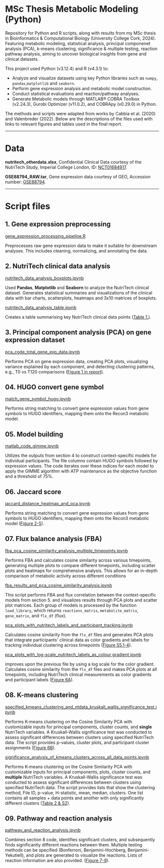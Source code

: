 # MSc Thesis Metabolic Modeling (Python)
Repository for Python and R scripts, along with results from my MSc thesis in Bioinformatics & Computational Biology (University College Cork, 2024). Featuring metabolic modeling, statistical analysis,  principal componenet analysis (PCA), k-means clustering, significance & multiple testing, reaction pathway analysis, aiming to uncover biological insights from gene and clinical datasets.

This project used Python (v3.12.4) and R (v4.3.1) to:
- Analyze and visualize datasets using key Python libraries such as ```numpy```, ```pandas```,```matplotlib``` and ```seaborn```.
- Perform gene expression analysis and metabolic model construction.
- Conduct statistical evaluations and reaction/pathway analyses.
- Generate Metabolic models through MATLAB® COBRA Toolbox (v2.24.3), Gurobi Optimizer (v11.0.2), and COBRApy (v0.29.0) in Python.


The methods and scripts were adapted from works by Cabbia et al. (2020) and Valenbreder (2022). Below are the descriptions of the files used with links to relevant figures and tables used in the final report.

---

# Data
**nutritech_otherdata.xlsx**, Confidential Clinical Data courtesy of the NutriTech Study, Imperial College London, ID: [NCT01684917](https://clinicaltrials.gov/study/NCT01684917?term=NCT01684917&rank=1).

**GSE88794_RAW.tar**, Gene expression data courtesy of GEO, Accession number: [GSE88794](https://www.ncbi.nlm.nih.gov/geo/query/acc.cgi?acc=GSE88794).

---

# Script files

## 1. Gene expression preprocessing

[gene_expression_processing_pipeline.R](https://github.com/AirDoogle/MSc_Thesis_Metabolic_Modeling/blob/main/code/01_gene_expression_preprocessing/gene_expression_processing_pipeline.R)

Preprocesses raw gene expression data to make it suitable for downstream analyses. This includes cleaning, normalizing, and annotating the data.
## 2. NutriTech clinical data analysis

[nutritech_data_analysis_boxplots.ipynb](https://github.com/AirDoogle/MSc_Thesis_Metabolic_Modeling/blob/main/code/02_nutritech_data_analysis/nutritech_data_analysis_boxplots.ipynb)

Used **Pandas**, **Matplotlib** and **Seaborn** to analyze the NutriTech clinical dataset. Generates statistical summaries and visualizations of the clinical data with bar charts, scatterplots, heatmaps and 3x10 matrices of boxplots.


[nutritech_data_analysis_table.ipynb](https://github.com/AirDoogle/MSc_Thesis_Metabolic_Modeling/blob/main/code/02_nutritech_data_analysis/nutritech_data_analysis_table.ipynb)

Creates a table summarising key NutriTech clinical data points ([Table 1.](https://github.com/AirDoogle/MSc_Thesis_Metabolic_Modeling/blob/main/results/02_nutritech_data_analysis/table_1_nutritech_clinical_measurements_before_and_after_diet_intervention.csv)).

## 3. Principal component analysis (PCA) on gene expression dataset

[pca_code_total_gene_exp_data.ipynb](https://github.com/AirDoogle/MSc_Thesis_Metabolic_Modeling/blob/main/code/03_pca_on_gene_expression_dataset/pca_code_total_gene_exp_data.ipynb)

Performs PCA on gene expression data, creating PCA plots, visualizing variance explained by each component, and detecting clustering patterns, e.g., T0 vs T120 comparisons ([Figure 1 in report](https://github.com/AirDoogle/MSc_Thesis_Metabolic_Modeling/blob/main/results/03_pca_on_gene_expression_dataset/figure_1_pca_results_comparison_of_participants_gene_expression_data_coloured_by_time_of_ogtt_and_intervention_status.png)).

## 04. HUGO convert gene symbol

[match_gene_symbol_hugo.ipynb](https://github.com/AirDoogle/MSc_Thesis_Metabolic_Modeling/blob/main/code/04_hugo_convert_gene_symbol/match_gene_symbol_hugo.ipynb)

Performs string matching to convert gene expression values from gene symbols to HUGO identifiers, mapping them onto the Recon3 metabolic model.

## 05. Model building

[matlab_code_gimme.ipynb](https://github.com/AirDoogle/MSc_Thesis_Metabolic_Modeling/blob/main/code/05_model_building/matlab_code_gimme.ipynb)

Utilizes the outputs from section 4 to construct context-specific models for individual participants. The file columns contain HUGO symbols followed by expression values. The code iterates over these indices for each model to apply the GIMME algorithm with ATP maintenance as the objective function and a threshold of 75%. 

## 06. Jaccard score

[jaccard_distance_heatmap_and_pca.ipynb](https://github.com/AirDoogle/MSc_Thesis_Metabolic_Modeling/blob/main/code/06_jaccard_score/jaccard_distance_heatmap_and_pca.ipynb)

Performs string matching to convert gene expression values from gene symbols to HUGO identifiers, mapping them onto the Recon3 metabolic model ([Figure 2-5](https://github.com/AirDoogle/MSc_Thesis_Metabolic_Modeling/tree/main/results/06_jaccard_score)).

## 07. Flux balance analysis (FBA)

[fba_pca_cosine_similarity_analysis_multiple_timepoints.ipynb](https://github.com/AirDoogle/MSc_Thesis_Metabolic_Modeling/blob/main/code/07_fba_flux_balance_analysis/fba_pca_cosine_similarity_analysis_multiple_timepoints.ipynb)

Performs FBA and calculates cosine similarity across various timepoints, generating multiple plots to compare different timepoints, including scatter plots and heatmaps for comprehensive analysis. This allows for an in-depth comparison of metabolic activity across different conditions

[fba_results_and_pca_cosine_similarity_analysis.ipynb](https://github.com/AirDoogle/MSc_Thesis_Metabolic_Modeling/blob/main/code/07_fba_flux_balance_analysis/fba_results_and_pca_cosine_similarity_analysis.ipynb)

This script performs FBA and flux correlation between the context-specific models from section 5. and visualizes results through PCA plots and scatter plot matrices. Each group of models is processed by the function ```load_library```, which returns ```reactions_matrix```, ```metabolite_matrix```, ```gene_matrix```, and ```flx_df``` (flux).

[pca_plots_with_nutritech_labels_and_participant_tracking.ipynb ](https://github.com/AirDoogle/MSc_Thesis_Metabolic_Modeling/blob/main/code/07_fba_flux_balance_analysis/pca_plots_with_nutritech_labels_and_participant_tracking.ipynb)

Calculates cosine similarity from the ```flx_df```  files and generates PCA plots that integrate participants' clinical data as color gradients and labels for tracking individual clustering across timepoints ([Figure S5.1-4](https://github.com/AirDoogle/MSc_Thesis_Metabolic_Modeling/tree/main/results/07_fba_flux_balance_analysis)).

[pca_plots_with_log-scale_nutritech_labels_as_colour gradient.ipynb](https://github.com/AirDoogle/MSc_Thesis_Metabolic_Modeling/blob/main/code/07_fba_flux_balance_analysis/pca_plots_with_log-scale_nutritech_labels_as_colour%20gradient.ipynb)

improves upon the previous file by using a log scale for the color gradient. Calculates cosine similarity from the ```flx_df``` files and makes PCA plots at all timepoints, including NutriTech clinical measurements as color gradients and participant labels ([Figure 6A](https://github.com/AirDoogle/MSc_Thesis_Metabolic_Modeling/blob/main/results/08_k-means_clustering/figure_6_pca_flux_distribution_correlations_t120_mmt_icam1_and_kmeans_clusters.png)).

## 08. K-means clustering

[specified_kmeans_clustering_and_ntdata_kruskall_wallis_significance_test.ipynb](https://github.com/AirDoogle/MSc_Thesis_Metabolic_Modeling/blob/main/code/08_k-means_clustering/specified_kmeans_clustering_and_ntdata_kruskall_wallis_significance_test.ipynb)

Performs K-means clustering on the Cosine Similarity PCA with customizable inputs for principal components, cluster counts, and **single** NutriTech variables. A Kruskall-Wallis significance test was conducted to assess significant differences between clusters using specified NutriTech data. The script provides p-values, cluster plots, and participant cluster assignments ([Figure 6B](https://github.com/AirDoogle/MSc_Thesis_Metabolic_Modeling/blob/main/results/08_k-means_clustering/figure_6_pca_flux_distribution_correlations_t120_mmt_icam1_and_kmeans_clusters.png)).

[significance_analysis_of_kmeans_clusters_across_all_data_points.ipynb](https://github.com/AirDoogle/MSc_Thesis_Metabolic_Modeling/blob/main/code/08_k-means_clustering/significance_analysis_of_kmeans_clusters_across_all_data_points.ipynb)

Performs K-means clustering on the Cosine Similarity PCA with customizable inputs for principal components, plots, cluster counts, and **multiple** NutriTech variables. A Kruskall-Wallis significance test was conducted to assess significant differences between clusters using specified NutriTech data. The script provides lists that show the clustering method, File ID, p-value, H-statistic, mean, median, clusters. One list contains all samples + data points and another with only significantly different clusters ([Table 2 & S2](https://github.com/AirDoogle/MSc_Thesis_Metabolic_Modeling/tree/main/results/08_k-means_clustering)).

## 09. Pathway and reaction analysis

[pathway_and_reaction_analysis.ipynb](https://github.com/AirDoogle/MSc_Thesis_Metabolic_Modeling/blob/main/code/09_pathway_and_reaction_analyses/pathway_and_reaction_analysis.ipynb)

Combines section 8 code, identifies significant clusters, and subsequently finds significantly different reactions between them. Multiple testing methods can be specified (Bonferroni, Benjamini-Hochberg, Benjamini-Yekutiell), and plots are generated to visualize the reactions. Lists of reaction information are also provided. ([Figure 7-9](https://github.com/AirDoogle/MSc_Thesis_Metabolic_Modeling/tree/main/results/09_pathway_and_reaction_analyses)).

